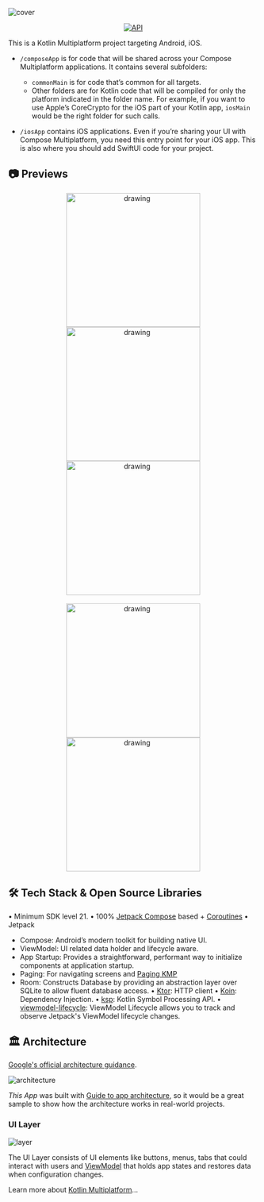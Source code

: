 ![cover](https://miro.medium.com/v2/resize:fit:800/1*s1Qj79wvcf5ZwseHR7ABnA.png)

<p align="center">
  <a href="https://android-arsenal.com/api?level=21"><img alt="API" src="https://img.shields.io/badge/API-21%2B-brightgreen.svg?style=flat"/></a>
</p>

This is a Kotlin Multiplatform project targeting Android, iOS.

* `/composeApp` is for code that will be shared across your Compose Multiplatform applications.
  It contains several subfolders:
  - `commonMain` is for code that’s common for all targets.
  - Other folders are for Kotlin code that will be compiled for only the platform indicated in the folder name.
    For example, if you want to use Apple’s CoreCrypto for the iOS part of your Kotlin app,
    `iosMain` would be the right folder for such calls.

* `/iosApp` contains iOS applications. Even if you’re sharing your UI with Compose Multiplatform, 
  you need this entry point for your iOS app. This is also where you should add SwiftUI code for your project.

## 📷 Previews

<p align="center">
<img src="previews/preview1.png" alt="drawing" width="270px" />
<img src="previews/preview2.png" alt="drawing" width="270px" />
<img src="previews/preview3.png" alt="drawing" width="270px" /></br> </br>
<img src="previews/preview4.png" alt="drawing" width="270px" />
<img src="previews/preview5.png" alt="drawing" width="270px" />
</p>

## 🛠 Tech Stack & Open Source Libraries
•⁠  ⁠Minimum SDK level 21.
•⁠  ⁠100% [Jetpack Compose](https://developer.android.com/jetpack/compose) based + [Coroutines](https://github.com/Kotlin/kotlinx.coroutines)
•⁠  ⁠Jetpack
- Compose: Android’s modern toolkit for building native UI.
- ViewModel: UI related data holder and lifecycle aware.
- App Startup: Provides a straightforward, performant way to initialize components at application startup.
- Paging: For navigating screens and [Paging KMP](https://github.com/cashapp/multiplatform-paging) 
- Room: Constructs Database by providing an abstraction layer over SQLite to allow fluent database access.
  •⁠  ⁠[Ktor](https://github.com/skydoves/landscapist#glide): HTTP client
  •⁠  ⁠[Koin](https://github.com/square/retrofit): Dependency Injection.
  •⁠  ⁠[ksp](https://github.com/google/ksp): Kotlin Symbol Processing API.
  •⁠  ⁠[viewmodel-lifecycle](https://github.com/skydoves/viewmodel-lifecycle): ViewModel Lifecycle allows you to track and observe Jetpack's ViewModel lifecycle changes.


## 🏛️ Architecture

[Google's official architecture guidance](https://developer.android.com/topic/architecture).

![architecture](previews/mvvm.png)

*This App* was built with [Guide to app architecture](https://developer.android.com/topic/architecture), so it would be a great sample to show how the architecture works in real-world projects.<br>


### UI Layer

![layer](previews/layer.png)

The UI Layer consists of UI elements like buttons, menus, tabs that could interact with users and [ViewModel](https://developer.android.com/topic/libraries/architecture/viewmodel) that holds app states and restores data when configuration changes.


Learn more about [Kotlin Multiplatform](https://www.jetbrains.com/help/kotlin-multiplatform-dev/get-started.html)…


